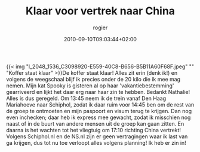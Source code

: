 ﻿---
title: Klaar voor vertrek naar China
author: rogier
type: post
date: 2010-09-10T09:03:44+02:00
url: /weblog/2010/09/10/klaar-voor-vertrek-naar-china/
commentFolder: 2010-09-10-klaar-voor-vertrek-naar-china
categories:
- Vakantie
tags:
- China
resources:
- src: l_2048_1536_C3098920-E559-40C8-B656-B5B11A60F68F.jpeg
  title: Koffer staat klaar

---
{{< img "l_2048_1536_C3098920-E559-40C8-B656-B5B11A60F68F.jpeg" ""  "Koffer staat klaar" >}}De koffer staat klaar! Alles zit erin (denk ik!) en volgens de weegschaal blijf ik precies onder de 20 kilo die ik mee mag nemen.
Mijn kat Spooky is gisteren al op haar 'vakantiebestemming' gearriveerd en lijkt het daar erg naar haar zin te hebben. Bedankt Nathalie!
Alles is dus geregeld. Om 13:45 neem ik de trein vanaf Den Haag Mariahoeve naar Schiphol, zodat ik daar ruim voor 14:45 ben om de rest van de groep te ontmoeten en mijn paspoort en visum terug te krijgen. Dan nog even inchecken; daar heb ik express mee gewacht, zodat ik misschien nog naast of in de buurt van andere mensen uit de groep kan gaan zitten. En daarna is het wachten tot het vliegtuig om 17:10 richting China vertrekt!
Volgens Schiphol.nl en de NS.nl zijn er geen vertragingen waar ik last van ga krijgen, dus tot nu toe verloopt alles volgens planning! Ik heb er zin in!
